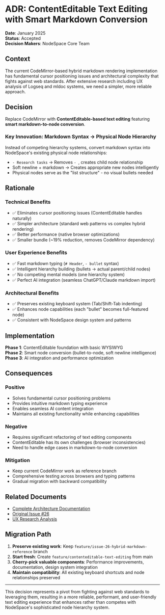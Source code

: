 # ADR: ContentEditable Text Editing with Smart Markdown Conversion

**Date**: January 2025  
**Status**: Accepted  
**Decision Makers**: NodeSpace Core Team  

## Context

The current CodeMirror-based hybrid markdown rendering implementation has fundamental cursor positioning issues and architectural complexity that fights against web standards. After extensive research including UX analysis of Logseq and mldoc systems, we need a simpler, more reliable approach.

## Decision

Replace CodeMirror with **ContentEditable-based text editing** featuring **smart markdown-to-node conversion**.

### Key Innovation: Markdown Syntax → Physical Node Hierarchy

Instead of competing hierarchy systems, convert markdown syntax into NodeSpace's existing physical node relationships:

- `- Research tasks` → Removes `- `, creates child node relationship
- Soft newline + markdown → Creates appropriate new nodes intelligently  
- Physical nodes serve as the "list structure" - no visual bullets needed

## Rationale

### Technical Benefits
- ✅ Eliminates cursor positioning issues (ContentEditable handles naturally)
- ✅ Simpler architecture (standard web patterns vs complex hybrid rendering)  
- ✅ Better performance (native browser optimizations)
- ✅ Smaller bundle (~19% reduction, removes CodeMirror dependency)

### User Experience Benefits  
- ✅ Fast markdown typing (`# Header`, `- bullet` syntax)
- ✅ Intelligent hierarchy building (bullets → actual parent/child nodes)
- ✅ No competing mental models (one hierarchy system)  
- ✅ Perfect AI integration (seamless ChatGPT/Claude markdown import)

### Architectural Benefits
- ✅ Preserves existing keyboard system (Tab/Shift-Tab indenting)
- ✅ Enhances node capabilities (each "bullet" becomes full-featured node)
- ✅ Consistent with NodeSpace design system and patterns

## Implementation

**Phase 1**: ContentEditable foundation with basic WYSIWYG  
**Phase 2**: Smart node conversion (bullet-to-node, soft newline intelligence)  
**Phase 3**: AI integration and performance optimization

## Consequences

### Positive
- Solves fundamental cursor positioning problems
- Provides intuitive markdown typing experience
- Enables seamless AI content integration
- Maintains all existing functionality while enhancing capabilities

### Negative  
- Requires significant refactoring of text editing components
- ContentEditable has its own challenges (browser inconsistencies)
- Need to handle edge cases in markdown-to-node conversion

### Mitigation
- Keep current CodeMirror work as reference branch
- Comprehensive testing across browsers and typing patterns
- Gradual migration with backward compatibility

## Related Documents

- [Complete Architecture Documentation](../development/contenteditable-text-editing.md)
- [Original Issue #26](https://github.com/malibio/nodespace-core/issues/26)
- [UX Research Analysis](../development/contenteditable-text-editing.md#research-findings)

## Migration Path

1. **Preserve existing work**: Keep `feature/issue-26-hybrid-markdown-reference` branch
2. **Start fresh**: Create `feature/contenteditable-text-editing` from main
3. **Cherry-pick valuable components**: Performance improvements, documentation, design system integration
4. **Maintain compatibility**: All existing keyboard shortcuts and node relationships preserved

---

This decision represents a pivot from fighting against web standards to leveraging them, resulting in a more reliable, performant, and user-friendly text editing experience that enhances rather than competes with NodeSpace's sophisticated node hierarchy system.